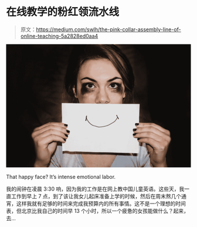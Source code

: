 # 在线教学的粉红领流水线

> 原文：<https://medium.com/swlh/the-pink-collar-assembly-line-of-online-teaching-5a2828ed0aa4>

![](img/f1ad4185693b877edc1e4ff59e202a91.png)

That happy face? It’s intense emotional labor.

我的闹钟在凌晨 3:30 响，因为我的工作是在网上教中国儿童英语。这些天，我一直工作到早上 7 点，到了该让我女儿起床准备上学的时候，然后在周末熬几个通宵，这样我就有足够的时间来完成我预算内的所有事情。这不是一个理想的时间表，但北京比我自己的时间早 13 个小时，所以一个疲惫的女孩能做什么？起来，去…